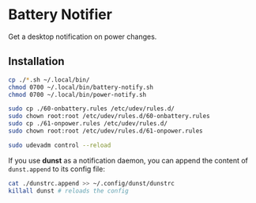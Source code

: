 # Battery Notifier

Get a desktop notification on power changes.

## Installation

```sh
cp ./*.sh ~/.local/bin/
chmod 0700 ~/.local/bin/battery-notify.sh
chmod 0700 ~/.local/bin/power-notify.sh

sudo cp ./60-onbattery.rules /etc/udev/rules.d/
sudo chown root:root /etc/udev/rules.d/60-onbattery.rules
sudo cp ./61-onpower.rules /etc/udev/rules.d/
sudo chown root:root /etc/udev/rules.d/61-onpower.rules

sudo udevadm control --reload
```

If you use **dunst** as a notification daemon, you can append the content of `dunst.append` to its config file:

```sh
cat ./dunstrc.append >> ~/.config/dunst/dunstrc
killall dunst # reloads the config
```

